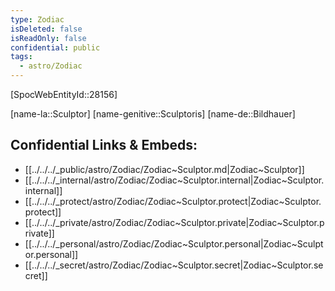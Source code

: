 ```yaml
---
type: Zodiac
isDeleted: false
isReadOnly: false
confidential: public
tags:
  - astro/Zodiac
---
```


[SpocWebEntityId::28156]



[name-la::Sculptor]
[name-genitive::Sculptoris]
[name-de::Bildhauer]


## Confidential Links & Embeds: 
- [[../../../_public/astro/Zodiac/Zodiac~Sculptor.md|Zodiac~Sculptor]] 
- [[../../../_internal/astro/Zodiac/Zodiac~Sculptor.internal|Zodiac~Sculptor.internal]] 
- [[../../../_protect/astro/Zodiac/Zodiac~Sculptor.protect|Zodiac~Sculptor.protect]] 
- [[../../../_private/astro/Zodiac/Zodiac~Sculptor.private|Zodiac~Sculptor.private]] 
- [[../../../_personal/astro/Zodiac/Zodiac~Sculptor.personal|Zodiac~Sculptor.personal]] 
- [[../../../_secret/astro/Zodiac/Zodiac~Sculptor.secret|Zodiac~Sculptor.secret]] 
